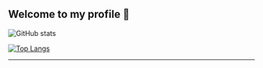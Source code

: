 
## Welcome to my profile 👏

![GitHub stats](https://github-readme-stats.vercel.app/api?username=justint0x&show_icons=true&theme=radical)


[![Top Langs](https://github-readme-stats.vercel.app/api/top-langs/?username=justint0x&layout=donut)](https://github.com/anuraghazra/github-readme-stats)


************
